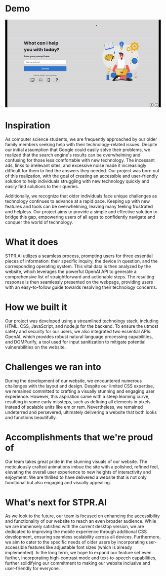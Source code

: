 # Demo
![A gif that demonstates the website's frontend and functionalities](STPRaiDEMO.gif)

# Inspiration
As computer science students, we are frequently approached by our older family members seeking help with their technology-related issues. Despite our initial assumption that Google could easily solve their problems, we realized that the search engine's results can be overwhelming and confusing for those less comfortable with new technology. The incessant ads, links to irrelevant sites, and excessive noise made it increasingly difficult for them to find the answers they needed. Our project was born out of this realization, with the goal of creating an accessible and user-friendly solution to help individuals struggling with new technology quickly and easily find solutions to their queries.

Additionally, we recognize that older individuals face unique challenges as technology continues to advance at a rapid pace. Keeping up with new features and tools can be overwhelming, leaving many feeling frustrated and helpless. Our project aims to provide a simple and effective solution to bridge this gap, empowering users of all ages to confidently navigate and conquer the world of technology.

# What it does
STPR.AI utilizes a seamless process, prompting users for three essential pieces of information: their specific inquiry, the device in question, and the corresponding operating system. This vital data is then analyzed by the website, which leverages the powerful OpenAI API to generate a comprehensive list of straightforward and actionable steps. The resulting response is then seamlessly presented on the webpage, providing users with an easy-to-follow guide towards resolving their technology concerns.

# How we built it
Our project was developed using a streamlined technology stack, including HTML, CSS, JavaScript, and node.js for the backend. To ensure the utmost safety and security for our users, we also integrated two essential APIs: OpenAI, which provides robust natural language processing capabilities, and DOMPurify, a tool used for input sanitization to mitigate potential vulnerabilities on the website.

# Challenges we ran into
During the development of our website, we encountered numerous challenges with the layout and design. Despite our limited CSS expertise, we remained committed to crafting a visually stunning and engaging user experience. However, this aspiration came with a steep learning curve, resulting in some early missteps, such as defining all elements in pixels instead of scalable units like em or rem. Nevertheless, we remained undeterred and persevered, ultimately delivering a website that both looks and functions beautifully.

# Accomplishments that we're proud of
Our team takes great pride in the stunning visuals of our website. The meticulously crafted animations imbue the site with a polished, refined feel, elevating the overall user experience to new heights of interactivity and enjoyment. We are thrilled to have delivered a website that is not only functional but also engaging and visually appealing.

# What's next for STPR.AI
As we look to the future, our team is focused on enhancing the accessibility and functionality of our website to reach an even broader audience. While we are immensely satisfied with the current desktop version, we are dedicated to improving the mobile experience through additional CSS development, ensuring seamless scalability across all devices. Furthermore, we aim to cater to the specific needs of older users by incorporating user-accessible features like adjustable font sizes (which is already implemented). In the long term, we hope to expand our feature set even further, incorporating high-contrast mode and text-to-speech capabilities, further solidifying our commitment to making our website inclusive and user-friendly for everyone.
